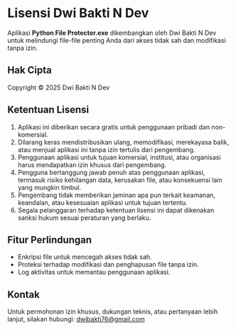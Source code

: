 # Lisensi Dwi Bakti N Dev

Aplikasi **Python File Protector.exe** dikembangkan oleh Dwi Bakti N Dev untuk melindungi file-file penting Anda dari akses tidak sah dan modifikasi tanpa izin.

## Hak Cipta

Copyright © 2025 Dwi Bakti N Dev

## Ketentuan Lisensi

1. Aplikasi ini diberikan secara gratis untuk penggunaan pribadi dan non-komersial.
2. Dilarang keras mendistribusikan ulang, memodifikasi, merekayasa balik, atau menjual aplikasi ini tanpa izin tertulis dari pengembang.
3. Penggunaan aplikasi untuk tujuan komersial, institusi, atau organisasi harus mendapatkan izin khusus dari pengembang.
4. Pengguna bertanggung jawab penuh atas penggunaan aplikasi, termasuk risiko kehilangan data, kerusakan file, atau konsekuensi lain yang mungkin timbul.
5. Pengembang tidak memberikan jaminan apa pun terkait keamanan, keandalan, atau kesesuaian aplikasi untuk tujuan tertentu.
6. Segala pelanggaran terhadap ketentuan lisensi ini dapat dikenakan sanksi hukum sesuai peraturan yang berlaku.

## Fitur Perlindungan

- Enkripsi file untuk mencegah akses tidak sah.
- Proteksi terhadap modifikasi dan penghapusan file tanpa izin.
- Log aktivitas untuk memantau penggunaan aplikasi.

## Kontak

Untuk permohonan izin khusus, dukungan teknis, atau pertanyaan lebih lanjut, silakan hubungi: dwibakti76@gmail.com

